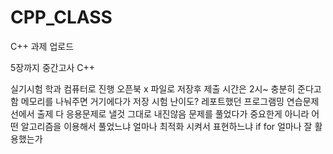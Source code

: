 # CPP_CLASS
C++ 과제 업로드


5장까지 중간고사
C++

실기시험
학과 컴퓨터로 진행
오픈북 x 파일로 저장후 제출
시간은 2시~ 충분히 준다고 함
메모리를 나눠주면 거기에다가 저장
시험 난이도? 레포트했던 프로그램밍 연습문제 선에서 출제
다 응용문제로 낼것 그대로 내진않음
문제를 풀었다가 중요한게 아니라 어떤 알고리즘을 이용해서 풀었느냐
얼마나 최적화 시켜서 표현하느냐
if for 얼마나 잘 활용했는가
